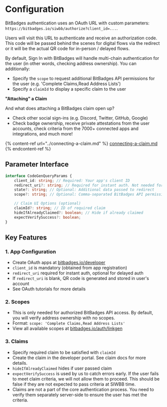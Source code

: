 # Configuration

BitBadges authentication uses an OAuth URL with custom parameters: `https://bitbadges.io/siwbb/authorize?client_id=...`.&#x20;

Users will visit this URL to authenticate and receive an authorization code. This code will be passed behind the scenes for digital flows via the redirect or it will be the actual QR code for in-person / delayed flows.

By default, Sign In with BitBadges will handle multi-chain authentication for the user (in other words, checking address ownership). You can additionally:

-   Specify the `scope` to request additional BitBadges API permissions for the user (e.g. 'Complete Claims,Read Address Lists')
-   Specify a `claimId` to display a specific claim to the user

**"Attaching" a Claim**

And what does attaching a BitBadges claim open up?

-   Check other social sign-ins (e.g. Discord, Twitter, GitHub, Google)
-   Check badge ownership, receive private attestations from the user accounts, check criteria from the 7000+ connected apps and integrations, and much more!

{% content-ref url="../connecting-a-claim.md" %}
[connecting-a-claim.md](../connecting-a-claim.md)
{% endcontent-ref %}

## Parameter Interface

```typescript
interface CodeGenQueryParams {
    client_id: string; // Required: Your app's client ID
    redirect_uri?: string; // Required for instant auth. Not needed for QR code auth.
    state?: string; // Optional: Additional data passed to redirect
    scope?: string; // Optional: Comma-separated BitBadges API permission scopes (e.g. 'Complete Claims,Read Address Lists')

    // Claim UI Options (optional)
    claimId?: string; // ID of required claim
    hideIfAlreadyClaimed?: boolean; // Hide if already claimed
    expectVerifySuccess?: boolean;
}
```

## Key Features

### 1. App Configuration

-   Create OAuth apps at [bitbadges.io/developer](https://bitbadges.io/developer)
-   `client_id` is mandatory (obtained from app registration)
-   `redirect_uri` required for instant auth, optional for delayed auth
-   If `redirect_uri` is blank, QR code is generated and stored in user's account
-   See OAuth tutorials for more details

### 2. Scopes

-   This is only needed for authorized BitBadges API access. By default, you will verify address ownership with no scopes.
-   Format: `scope: 'Complete Claims,Read Address Lists'`
-   View all available scopes at [bitbadges.io/auth/linkgen](https://bitbadges.io/auth/linkgen)

### 3. Claims

-   Specify required claim to be satisfied with `claimId`
-   Create the claim in the developer portal. See claim docs for more details.
-   `hideIfAlreadyClaimed` hides if user passed claim
-   `expectVerifySuccess` is used by us to catch errors early. If the user fails to meet claim criteria, we will not allow them to proceed. This should be false if they are not expected to pass criteria at SIWBB time.
-   Claims are not a part of the core authentication process. You need to verify them separately server-side to ensure the user has met the criteria.
